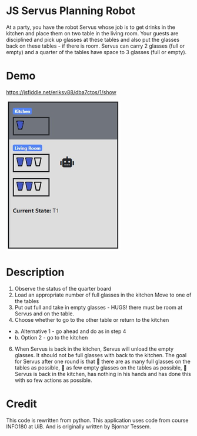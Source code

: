 

# JS Servus Planning Robot
At a party, you have the robot Servus whose job is to get drinks in the kitchen and place them on two
table in the living room. Your guests are disciplined and pick up glasses at these tables and also put the glasses back on
these tables - if there is room. Servus can carry 2 glasses (full or empty) and a quarter of the tables have space
to 3 glasses (full or empty).

# Demo
https://jsfiddle.net/eriksv88/dba7ctos/1/show

![JS-Servus-Planning-Robot](Screenshots/serv.jpg)

# Description
1. Observe the status of the quarter board
2. Load an appropriate number of full glasses in the kitchen
Move to one of the tables
4. Put out full and take in empty glasses - HUGS! there must be room at Servus and on the table.
5. Choose whether to go to the other table or return to the kitchen
- a. Alternative 1 - go ahead and do as in step 4
- b. Option 2 - go to the kitchen
6. When Servus is back in the kitchen, Servus will unload the empty glasses. It should not be
full glasses with back to the kitchen.
The goal for Servus after one round is that
 there are as many full glasses on the tables as possible,
 as few empty glasses on the tables as possible,
 Servus is back in the kitchen, has nothing in his hands and has done this with so few
actions as possible.

# Credit
This code is rewritten from python.
This application uses code from course INFO180 at UiB. And is originally written by Bjornar Tessem.
